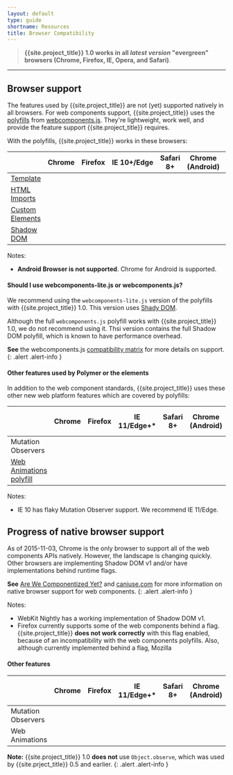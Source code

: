 ```yaml
---
layout: default
type: guide
shortname: Resources
title: Browser Compatibility
---
```


> **{{site.project_title}} 1.0 works in all _latest version_ "evergreen" browsers (Chrome, Firefox, IE, Opera, and Safari)**.

---

## Browser support

The features used by {{site.project_title}} are not (yet) supported natively in 
all browsers. For web components support, {{site.project_title}}
uses the [polyfills](http://webcomponents.org/polyfills/) from [webcomponents.js](http://webcomponents.org). They're lightweight, work well, and provide the feature support {{site.project_title}} requires.

With the polyfills, {{site.project_title}} works in these browsers:

<table>
<thead>
  <tr><th></th><th>Chrome</th><th>Firefox</th><th>IE&nbsp;10+/Edge</th><th>Safari 8+</th><th>Chrome (Android)</th><th>Safari (iOS&nbsp;8.1)</th></tr>
</thead>
<tr>
  <td class="feature-title"><a href="http://www.html5rocks.com/en/tutorials/webcomponents/template/">Template</a></td>
  <td><paper-checkbox checked></paper-checkbox></td>
  <td><paper-checkbox checked></paper-checkbox></td>
  <td><paper-checkbox checked></paper-checkbox></td>
  <td><paper-checkbox checked></paper-checkbox></td>
  <td><paper-checkbox checked></paper-checkbox></td>
  <td><paper-checkbox checked></paper-checkbox></td>
</tr>
<tr>
  <td class="feature-title"><a href="//www.polymer-project.org/platform/html-imports.html">HTML Imports</a></td>
  <td><paper-checkbox checked></paper-checkbox></td>
  <td><paper-checkbox checked></paper-checkbox></td>
  <td><paper-checkbox checked></paper-checkbox></td>
  <td><paper-checkbox checked></paper-checkbox></td>
  <td><paper-checkbox checked></paper-checkbox></td>
  <td><paper-checkbox checked></paper-checkbox></td>
</tr>
<tr>
  <td class="feature-title"><a href="//www.polymer-project.org/platform/custom-elements.html">Custom Elements</a></td>
  <td><paper-checkbox checked></paper-checkbox></td>
  <td><paper-checkbox checked></paper-checkbox></td>
  <td><paper-checkbox checked></paper-checkbox></td>
  <td><paper-checkbox checked></paper-checkbox></td>
  <td><paper-checkbox checked></paper-checkbox></td>
  <td><paper-checkbox checked></paper-checkbox></td>
</tr>
<tr>
  <td class="feature-title"><a href="//www.polymer-project.org/platform/shadow-dom.html">Shadow DOM</a></td>
  <td><paper-checkbox checked></paper-checkbox></td>
  <td><paper-checkbox checked></paper-checkbox></td>
  <td><paper-checkbox checked></paper-checkbox></td>
  <td><paper-checkbox checked></paper-checkbox></td>
  <td><paper-checkbox checked></paper-checkbox></td>
  <td><paper-checkbox checked></paper-checkbox></td>
</tr>
</table>

Notes:

- **Android Browser is not supported**. Chrome for Android is supported.


#### Should I use webcomponents-lite.js or webcomponents.js?

We recommend using the `webcomponents-lite.js` version of the polyfills with {{site.project_title}} 1.0. This version uses [Shady DOM](https://www.polymer-project.org/1.0/articles/shadydom.html).

Although the full `webcomponents.js` polyfill works with {{site.project_title}} 1.0,
we do not recommend using it. Thsi version contains the full Shadow DOM polyfill,
which is known to have performance overhead.

**See** the webcomponents.js [compatibility matrix](https://github.com/WebComponents/webcomponentsjs#browser-support) for more details on support.
{: .alert .alert-info }

#### Other features used by Polymer or the elements

In addition to the web component standards, {{site.project_title}} uses these other
new web platform features which are covered by polyfills:

<table>
<thead>
  <tr><th></th><th>Chrome</th><th>Firefox</th><th>IE 11/Edge+*</th><th>Safari 8+</th><th>Chrome (Android)</th><th>Safari (iOS 8.1)</th></tr>
</thead>
<tr>
  <td class="feature-title">Mutation Observers</td>
  <td><paper-checkbox checked></paper-checkbox></td>
   <td><paper-checkbox checked></paper-checkbox></td>
  <td><paper-checkbox checked></paper-checkbox></td>
  <td><paper-checkbox checked></paper-checkbox></td>
  <td><paper-checkbox checked></paper-checkbox></td>
  <td><paper-checkbox checked></paper-checkbox></td>
</tr>
<tr>
  <td class="feature-title"><a href="https://github.com/web-animations/web-animations-js">Web Animations polyfill</a></td>
  <td><paper-checkbox checked></paper-checkbox></td>
  <td><paper-checkbox checked></paper-checkbox></td>
  <td><paper-checkbox checked></paper-checkbox></td>
  <td><paper-checkbox checked></paper-checkbox></td>
  <td><paper-checkbox checked></paper-checkbox></td>
  <td><paper-checkbox checked></paper-checkbox></td>
</tr>
</table>

Notes:

- IE 10 has flaky Mutation Observer support. We recommend IE 11/Edge.

## Progress of native browser support

As of 2015-11-03, Chrome is the only browser to support all of the web components APIs
natively. However, the landscape is changing quickly. Other browsers are implementing
Shadow DOM v1 and/or have implementations behind runtime flags. 

**See** [Are We Componentized Yet?](http://jonrimmer.github.io/are-we-componentized-yet/)
and [caniuse.com](http://caniuse.com/) for more information on native browser support for web components.
{: .alert .alert-info }

Notes:

- WebKit Nightly has a working implementation of Shadow DOM v1.
- Firefox currently supports some of the web components behind a flag. {{site.project_title}} 
**does not work correctly** with this flag enabled, because of an incompatibility with the web components polyfills. Also, although currently implemented behind a flag, Mozilla 

#### Other features

<table>
<thead>
  <tr><th></th><th>Chrome</th><th>Firefox</th><th>IE 11/Edge+*</th><th>Safari 8+</th><th>Chrome (Android)</th><th>Safari (iOS 8.1)</th></tr>
</thead>
<tr>
  <td class="feature-title">Mutation Observers</td>
  <td><paper-checkbox checked></paper-checkbox></td>
   <td><paper-checkbox checked></paper-checkbox></td>
  <td><paper-checkbox checked></paper-checkbox></td>
  <td><paper-checkbox checked></paper-checkbox></td>
  <td><paper-checkbox checked></paper-checkbox></td>
  <td><paper-checkbox checked></paper-checkbox></td>
</tr>
<tr>
  <td class="feature-title">Web Animations</td>
  <td><paper-checkbox checked></paper-checkbox></td>
  <td><paper-checkbox disabled></paper-checkbox></td>
  <td><paper-checkbox disabled></paper-checkbox></td>
  <td><paper-checkbox disabled></paper-checkbox></td>
  <td><paper-checkbox checked></paper-checkbox></td>
  <td><paper-checkbox disabled></paper-checkbox></td>
</tr>
</table>

**Note:** {{site.project_title}} 1.0 **does not** use `Object.observe`, which was used
by {{site.prject_title}} 0.5 and earlier.
{: .alert .alert-info }

